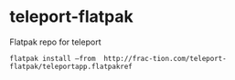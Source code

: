 # teleport-flatpak
Flatpak repo for teleport
```
flatpak install —from  http://frac-tion.com/teleport-flatpak/teleportapp.flatpakref
```
